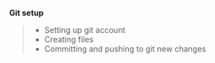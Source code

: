 **Git setup**

> * Setting up git account 
> * Creating files 
> * Committing and pushing to git new changes 
